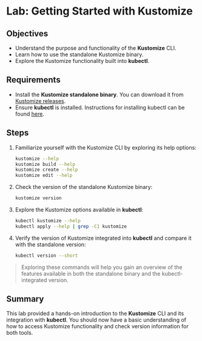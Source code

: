 # Lab: Getting Started with Kustomize

## Objectives

- Understand the purpose and functionality of the **Kustomize** CLI.
- Learn how to use the standalone Kustomize binary.
- Explore the Kustomize functionality built into **kubectl**.

## Requirements

- Install the **Kustomize standalone binary**. You can download it from [Kustomize releases](https://github.com/kubernetes-sigs/kustomize/releases).
- Ensure **kubectl** is installed. Instructions for installing kubectl can be found [here](https://kubectl.docs.kubernetes.io/installation/kubectl/).

## Steps

1. Familiarize yourself with the Kustomize CLI by exploring its help options:

    ```bash
    kustomize --help
    kustomize build --help
    kustomize create --help
    kustomize edit --help
    ```

2. Check the version of the standalone Kustomize binary:

    ```bash
    kustomize version
    ```

3. Explore the Kustomize options available in **kubectl**:

    ```bash
    kubectl kustomize --help
    kubectl apply --help | grep -C1 kustomize
    ```

4. Verify the version of Kustomize integrated into **kubectl** and compare it with the standalone version:

    ```bash
    kubectl version --short
    ```

> Exploring these commands will help you gain an overview of the features available in both the standalone binary and the kubectl-integrated version.

## Summary

This lab provided a hands-on introduction to the **Kustomize** CLI and its integration with **kubectl**. You should now have a basic understanding of how to access Kustomize functionality and check version information for both tools.

